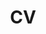 ---
layout: cv
permalink: /cv/
title: CV
nav: true
nav_order: 2
cv_pdf: KIMHOJOON_CV.pdf # you can also use
redirect_to: /KIMHOJOON_CV.pdf
---